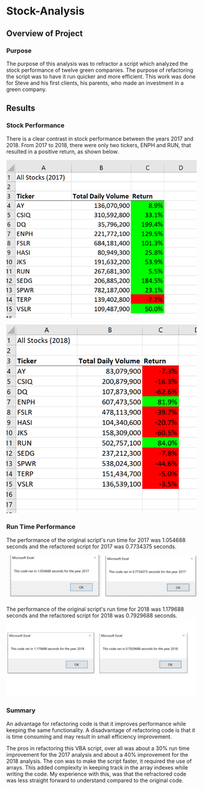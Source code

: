 # Stock-Analysis


   
## Overview of Project 
### Purpose

The purpose of this analysis was to refractor a script which analyzed the stock performance of twelve green companies. The purpose of refactoring the script was to have it run quicker and more efficient. This work was done for Steve and his first clients, his parents, who made an investment in a green company.  


## Results
### Stock Performance
There is a clear contrast in stock performance between the years 2017 and 2018. From 2017 to 2018, there were only two tickers, ENPH and RUN, that resulted in a positive return, as shown below.
	
![Image_Here](Resources/2017analysis.PNG)

![Image_here](Resources/2018Analysis.PNG)

### Run Time Performance
The performance of the original script's run time for 2017 was 1.054688 seconds and the refactored script for 2017 was 0.7734375 seconds.
    

![2017_run_time](Resources/2017_compared_run_time.png
)


The performance of the original script's run time for 2018 was 1.179688 seconds and the refactored script for 2018 was 0.7929688 seconds.
![2018_run_time](Resources/2018_compared_run_time.png)


### Summary
An advantage for refactoring code is that it improves performance while keeping the same functionality. A disadvantage of refactoring code is that it is time consuming and may result in small efficiency improvement. 

The pros in refactoring this VBA script, over all was about a 30% run time improvement for the 2017 analysis and about a 40% improvement for the 2018 analysis. The con was to make the script faster, it required the use of arrays. This added complexity in keeping track in the array indexes while writing the code. My experience with this, was that the refractored code was less straight forward to understand compared to the original code. 
